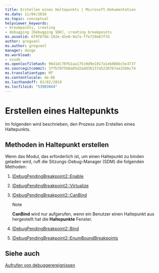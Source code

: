```yaml
---
title: Erstellen eines Haltepunkts | Microsoft-Dokumentation
ms.date: 11/04/2016
ms.topic: conceptual
helpviewer_keywords:
- breakpoints, creating
- debugging [Debugging SDK], creating breakpoints
ms.assetid: 6f9f87bb-192e-45e0-9a7a-ffe729e87f7d
author: gregvanl
ms.author: gregvanl
manager: douge
ms.workload:
- vssdk
ms.openlocfilehash: 9641dc70fb1aa175c0d9e1017a1eb866bc5e3737
ms.sourcegitcommit: 37fb7075b0a65d2add3b137a5230767aa3266c74
ms.translationtype: MT
ms.contentlocale: de-DE
ms.lasthandoff: 01/02/2019
ms.locfileid: "53903044"
---
```

# <a name="create-a-breakpoint"></a>Erstellen eines Haltepunkts
Im folgenden wird beschrieben, den Prozess zum Erstellen eines Haltepunkts.  
  
## <a name="methods-in-breakpoint-creation"></a>Methoden in Haltepunkt erstellen  
 Wenn das Modul, das erforderlich ist, um einen Haltepunkt zu binden geladen wird, ruft die Sitzungs-Debug-Manager (SDM) die folgenden Methoden:  
  
1.  [IDebugPendingBreakpoint2::Enable](../../extensibility/debugger/reference/idebugpendingbreakpoint2-enable.md)  
  
2.  [IDebugPendingBreakpoint2::Virtualize](../../extensibility/debugger/reference/idebugpendingbreakpoint2-virtualize.md)  
  
3.  [IDebugPendingBreakpoint2::CanBind](../../extensibility/debugger/reference/idebugpendingbreakpoint2-canbind.md)  
  
    > [!NOTE]
    >  **CanBind** wird nur aufgerufen, wenn ein Benutzer einen Haltepunkt aus hergestellt hat die **Haltepunkte** Fenster.  
  
4.  [IDebugPendingBreakpoint2::Bind](../../extensibility/debugger/reference/idebugpendingbreakpoint2-bind.md)  
  
5.  [IDebugPendingBreakpoint2::EnumBoundBreakpoints](../../extensibility/debugger/reference/idebugpendingbreakpoint2-enumboundbreakpoints.md)  
  
## <a name="see-also"></a>Siehe auch  
 [Aufrufen von debuggerereignissen](../../extensibility/debugger/calling-debugger-events.md)